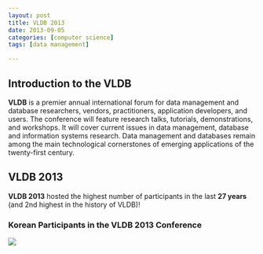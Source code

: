 ```yaml
---
layout: post
title: VLDB 2013
date: 2013-09-05
categories: [computer science]
tags: [data management]

---
```


Introduction to the VLDB
---
**VLDB** is a premier annual international forum for data management and database researchers, vendors, practitioners, application developers, and users. The conference will feature research talks, tutorials, demonstrations, and workshops. It will cover current issues in data management, database and information systems research. Data management and databases remain among the main technological cornerstones of emerging applications of the twenty-first century.

VLDB 2013
---
**VLDB 2013** hosted the highest number of participants in the last **27 years** (and 2nd highest in the history of VLDB)!

### Korean Participants in the VLDB 2013 Conference 
![](http://sungsoo.github.com/images/VLDB2013.jpg)